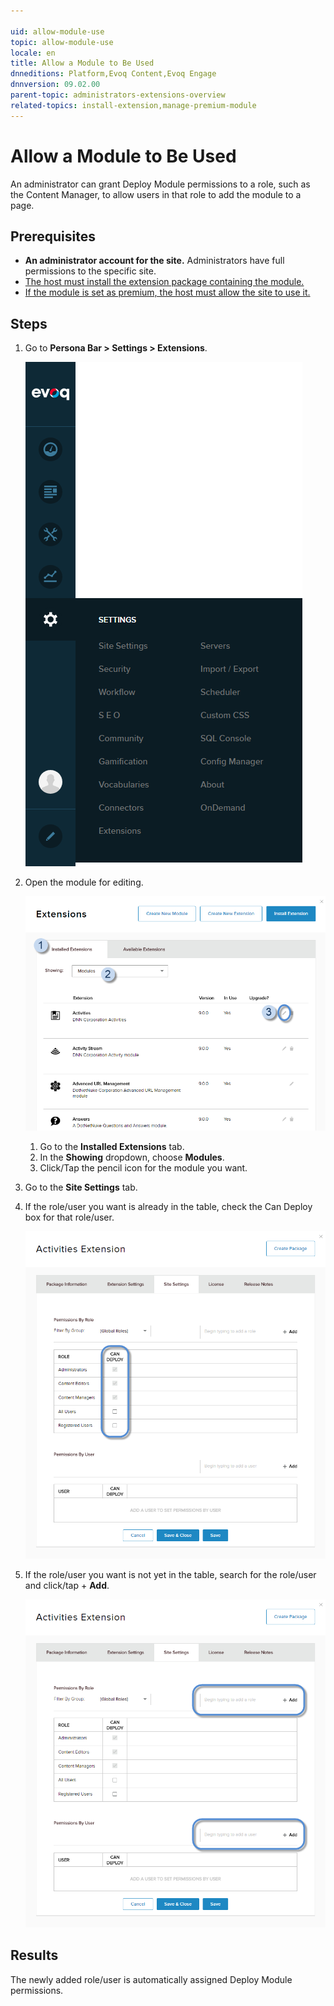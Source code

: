 ```yaml
---

uid: allow-module-use
topic: allow-module-use
locale: en
title: Allow a Module to Be Used
dnneditions: Platform,Evoq Content,Evoq Engage
dnnversion: 09.02.00
parent-topic: administrators-extensions-overview
related-topics: install-extension,manage-premium-module
---
```


# Allow a Module to Be Used

An administrator can grant Deploy Module permissions to a role, such as the Content Manager, to allow users in that role to add the module to a page.

## Prerequisites

*   **An administrator account for the site.** Administrators have full permissions to the specific site.
*   [The host must install the extension package containing the module.](xref:install-extension)
*   [If the module is set as premium, the host must allow the site to use it.](xref:manage-premium-module)

## Steps

1.  Go to **Persona Bar \> Settings \> Extensions**.
    
    ![Persona Bar > Settings > Extensions](/images/scr-pbar-host-Settings-E91.png)
    
2.  Open the module for editing.
    
      
    
    ![Installed Extensions tab > Showing: Modules > click/tap the pencil icon for the module to edit.](/images/scr-Extensions-Installed-edit-E90.png)
    
      
    
    1.  Go to the **Installed Extensions** tab.
    2.  In the **Showing** dropdown, choose **Modules**.
    3.  Click/Tap the pencil icon for the module you want.
3.  Go to the **Site Settings** tab.
4.  If the role/user you want is already in the table, check the Can Deploy box for that role/user.
    
      
    
    ![Check the Can Deploy box for that role/user.](/images/scr-Extensions-Edit-SiteSettings-CanDeploy-E90.png)
    
      
    
5.  If the role/user you want is not yet in the table, search for the role/user and click/tap \+ **Add**.
    
      
    
    ![Search for the role/user and "+ Add".](/images/scr-Extensions-Edit-SiteSettings-AddRoleUser-E90.png)
    
      
    

## Results

The newly added role/user is automatically assigned Deploy Module permissions.